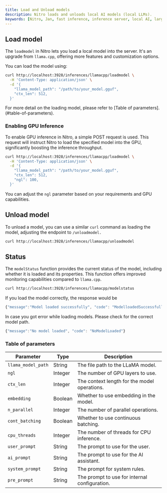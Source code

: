 ```yaml
---
title: Load and Unload models
description: Nitro loads and unloads local AI models (local LLMs).
keywords: [Nitro, Jan, fast inference, inference server, local AI, large language model, OpenAI compatible, open source, llama]
---
```


## Load model

The `loadmodel` in Nitro lets you load a local model into the server. It's an upgrade from `llama.cpp`, offering more features and customization options.

You can load the model using:

```bash title="Load Model" {1}
curl http://localhost:3928/inferences/llamacpp/loadmodel \
  -H 'Content-Type: application/json' \
  -d '{
    "llama_model_path": "/path/to/your_model.gguf",
    "ctx_len": 512,
  }'
```

For more detail on the loading model, please refer to [Table of parameters].(#table-of-parameters).

### Enabling GPU Inference

To enable GPU inference in Nitro, a simple POST request is used. This request will instruct Nitro to load the specified model into the GPU, significantly boosting the inference throughput.

```bash title="GPU enable" {5}
curl http://localhost:3928/inferences/llamacpp/loadmodel \
  -H 'Content-Type: application/json' \
  -d '{
    "llama_model_path": "/path/to/your_model.gguf",
    "ctx_len": 512,
    "ngl": 100,
  }'
```

You can adjust the `ngl` parameter based on your requirements and GPU capabilities.

## Unload model
To unload a model, you can use a similar `curl` command as loading the model, adjusting the endpoint to `/unloadmodel.`

```bash title="Unload the model" {1}
curl http://localhost:3928/inferences/llamacpp/unloadmodel
```

## Status
The `modelStatus` function provides the current status of the model, including whether it is loaded and its properties. This function offers improved monitoring capabilities compared to `llama.cpp`.

```bash title="Check Model Status" {1}
curl http://localhost:3928/inferences/llamacpp/modelstatus
```

If you load the model correctly, the response would be

```js title="Load Model Sucessfully"
{"message":"Model loaded successfully", "code": "ModelloadedSuccessfully"}
```

In case you got error while loading models. Please check for the correct model path.
```js title="Load Model Failed"
{"message":"No model loaded", "code": "NoModelLoaded"}
```

### Table of parameters

| Parameter        | Type    | Description                                                  |
|------------------|---------|--------------------------------------------------------------|
| `llama_model_path` | String  | The file path to the LLaMA model.                            |
| `ngl`              | Integer | The number of GPU layers to use.                             |
| `ctx_len`          | Integer | The context length for the model operations.                 |
| `embedding`        | Boolean | Whether to use embedding in the model.                       |
| `n_parallel`       | Integer | The number of parallel operations.|
| `cont_batching`    | Boolean | Whether to use continuous batching.                          |
|`cpu_threads`|Integer|The number of threads for CPU inference.|
| `user_prompt`      | String  | The prompt to use for the user.                              |
| `ai_prompt`        | String  | The prompt to use for the AI assistant.                      |
| `system_prompt`    | String  | The prompt for system rules.                          |
| `pre_prompt`    | String  | The prompt to use for internal configuration.                          |